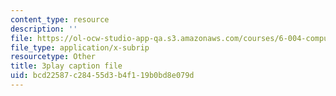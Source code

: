 ```yaml
---
content_type: resource
description: ''
file: https://ol-ocw-studio-app-qa.s3.amazonaws.com/courses/6-004-computation-structures-spring-2017/bcd22587c28455d3b4f119b0bd8e079d_-RqKDpeILyU.vtt
file_type: application/x-subrip
resourcetype: Other
title: 3play caption file
uid: bcd22587-c284-55d3-b4f1-19b0bd8e079d
---
```


